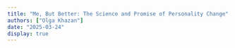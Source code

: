 ```yaml
---
title: "Me, But Better: The Science and Promise of Personality Change"
authors: ["Olga Khazan"]
date: "2025-03-24"
display: true
---
```


<!-- Your comments or review here -->
